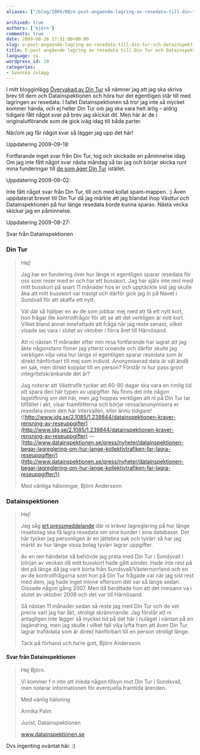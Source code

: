 ```yaml
---
aliases: ["/blog/2009/08/e-post-angaende-lagring-av-resedata-till-din-tur-och-datainspektionen", "/blog/2009/08/26/e-post-angaende-lagring-av-resedata-till-din-tur-och-datainspektionen"]

archived: true
authors: ['björn']
comments: true
date: 2009-08-26 17:31:00+00:00
slug: e-post-angaende-lagring-av-resedata-till-din-tur-och-datainspektionen
title: E-post angående lagring av resedata till Din Tur och Datainspektionen
language: sv
wordpress_id: 10
categories:
- Svenska inlägg
---
```




I mitt blogginlägg [Övervakad av Din Tur](http://sanitarium.se/blog/2009/08/overvakad-av-dintur/) så nämner jag att jag ska skriva brev till dem och Datainspektionen och höra hur det egentligen står till med lagringen av resedata. I fallet Datainspektionen så tror jag inte så mycket kommer hända, och ej heller Din Tur om jag ska vara helt ärlig – aldrig tidigare fått något svar på brev jag skickat dit. Men här är de i originalutförande som de gick iväg idag till båda parter.

När/om jag får något svar så lägger jag upp det här!

Uppdatering 2009-09-18:

Fortfarande inget svar från Din Tur, tog och skickade en påminnelse idag. Om jag inte fått något svar nästa måndag så tar jag och börjar skicka runt mina funderingar till [de som äger Din Tur](http://dintur.se/sidor.asp?l=485&p=521) istället.

Uppdatering 2009-09-02:

Inte fått något svar från Din Tur, till och med kollat spam-mappen. :) Även uppdaterat brevet till Din Tur då jag märkte att jag blandat ihop Västtur och Datainspektionen på hur länge resedata borde kunna sparas. Nästa vecka skickar jag en påminnelse.

Uppdatering 2009-08-27:

Svar från Datainspektionen


### Din Tur




<blockquote>Hej!

Jag har en fundering över hur länge ni egentligen sparar resedata för oss som reser med er och har ett busskort. Jag har själv inte rest med mitt busskort på snart 11 månader hos er och upptäckte sist jag skulle åka att mitt busskort var trasigt och därför gick jag in på Navet i Sundvall för att skaffa ett nytt.

Väl där så hjälper en av de som jobbar mej med att få ett nytt kort, hon frågar lite kontrollfrågor för att se att det verkligen är mitt kort. Vilket bland annat innefattade att fråga när jag reste senast, vilket visade sej vara i slutet av oktober i förra året till Härnösand.

Att ni nästan 11 månader efter min resa fortfarande har lagrat att jag åkte någonstans finner jag ytterst oroande och därför skulle jag verkligen vilja veta hur länge ni egentligen sparar resedata som är direkt hänförbart till mej som individ. Anonymiserad data är väl ändå en sak, men direkt kopplat till en person? Förstår ni hur pass grovt integritetskränkande det är?

Jag noterar att Västtrafik tycker att 60-90 dagar ska vara en rimlig tid att spara den här typen av uppgifter. Nu finns det inte någon lagstiftning om det här, men jag hoppas verkligen att ni på Din Tur tar tillfället i akt, visar framfötterna och börjar rensa/anonymisera er resedata inom den här intervallen, eller ännu tidigare! ([http://www.idg.se/2.1085/1.239844/datainspektionen-kraver-rensning-av-reseuppgifter](http://www.idg.se/2.1085/1.239844/datainspektionen-kraver-rensning-av-reseuppgifter) — [http://www.datainspektionen.se/press/nyheter/datainspektionen-begar-lagreglering-om-hur-lange-kollektivtrafiken-far-lagra-reseuppgifter/](http://www.datainspektionen.se/press/nyheter/datainspektionen-begar-lagreglering-om-hur-lange-kollektivtrafiken-far-lagra-reseuppgifter/))

Med vänliga hälsningar,
Björn Andersson</blockquote>




### Datainspektionen




<blockquote>Hej!

Jag såg [ert pressmeddelande](http://www.datainspektionen.se/press/nyheter/datainspektionen-begar-lagreglering-om-hur-lange-kollektivtrafiken-far-lagra-reseuppgifter/) där ni kräver lagreglering på hur länge resebolag ska få lagra resedata om sina kunder i sina databaser. Det här tycker jag personligen är en jättebra sak och tyvärr så har jag märkt av hur länge vissa bolag tyvärr lagrar uppgifter.

Av en ren händelse så behövde jag prata med Din Tur i Sundsvall i början av veckan då mitt busskort hade gått sönder. Hade inte rest på det på länge då jag varit borta från Sundsvall/Västernorrland och en av de kontrollfrågorna som hon på Din Tur frågade var när jag sist rest med dem, jag hade inget minne eftersom det var så länge sedan. Gissade någon gång 2007. Men då berättade hon att det minsann va i slutet av oktober 2008 och det var till Härnösand.

Så nästan 11 månader sedan så reste jag med Din Tur och de vet precis vart jag har åkt, otroligt skrämmande. Jag förstår att ni antagligen inte lägger så mycket tid på det här i nuläget i väntan på en lagändring, men jag skulle i vilket fall vilja lyfta fram att även Din Tur lagrar trafikdata som är direkt hänförbart till en person otroligt länge.

Tack på förhand och ha’re gott,
Björn Andersson</blockquote>




#### Svar från Datainspektionen 




<blockquote>Hej Björn.

Vi kommer f n inte att inleda någon tillsyn mot Din Tur i Sundsvall, men noterar informationen för eventuella framtida ärenden.

Med vänlig hälsning

Annika Palm

Jurist, Datainspektionen

www.datainspektionen.se</blockquote>


Dvs ingenting oväntat här. :)
